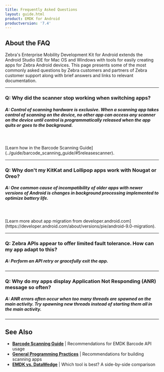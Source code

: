 ```yaml
---
title: Frequently Asked Questions
layout: guide.html
product: EMDK for Android
productversion: '7.4'
---
```


## About the FAQ 

Zebra's Enterprise Mobility Development Kit for Android extends the Android Studio IDE for Mac OS and Windows with tools for easily creating apps for Zebra Android devices. This page presents some of the most commonly asked questions by Zebra customers and partners of Zebra customer support along with brief answers and links to relevant documentation. 

-----

### Q: Why did the scanner stop working when switching apps?

##### A: Control of scanning hardware is exclusive. When a scanning app takes control of scanning on the device, no other app can access any scanner on the device until control is programmatically released when the app quits or goes to the background.
<br>
<br>
[Learn how in the Barcode Scanning Guide](../guide/barcode_scanning_guide/#5releasescanner). 

-----

### Q: Why don't my KitKat and Lollipop apps work with Nougat or Oreo?

##### A: One common cause of incompatibility of older apps with newer versions of Android is changes in background processing implemented to optimize battery life. 
<br>
<br>
[Learn more about app migration from developer.android.com](https://developer.android.com/about/versions/pie/android-9.0-migration).

-----

### Q: Zebra APIs appear to offer limited fault tolerance. How can my app adapt to this?

##### A: Perform an API retry or gracefully exit the app. 

-----

### Q: Why do my apps display Application Not Responding (ANR) message so often? 

##### A: ANR errors often occur when too many threads are spawned on the main activity. Try spawning new threads instead of starting them all in the main activity. 
 
-----

## See Also

* **[Barcode Scanning Guide](../guide/barcode_scanning_guide/#5releasescanner)** | Recommendations for EMDK Barcode API usage
* **[General Programming Practices](../guide/programming_practices/)** | Recommendations for building scanning apps 
* **[EMDK vs. DataWedge](http://techdocs.zebra.com/help/#datawedgevsemdkcomparison)** | Which tool is best? A side-by-side comparison


